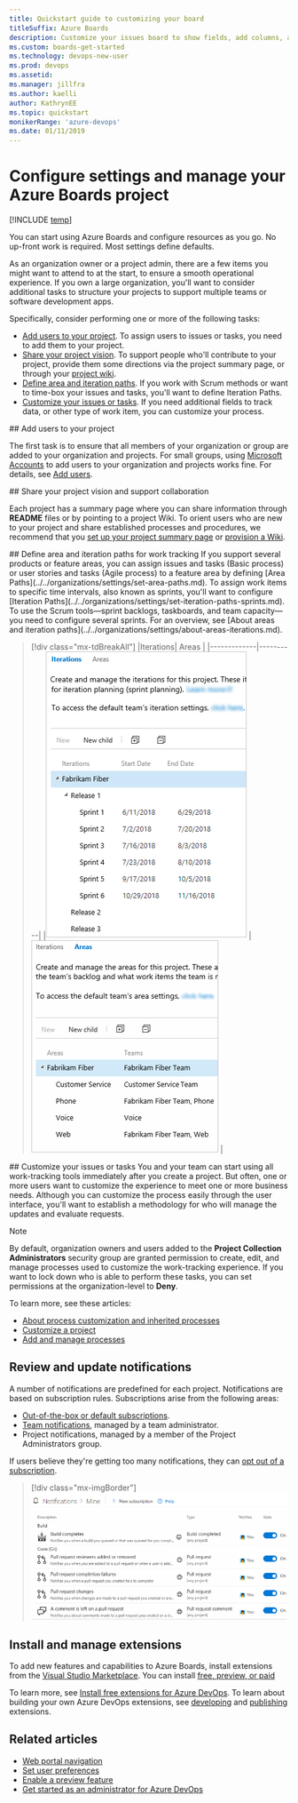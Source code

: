 ```yaml
---
title: Quickstart guide to customizing your board
titleSuffix: Azure Boards 
description: Customize your issues board to show fields, add columns, and change card color
ms.custom: boards-get-started
ms.technology: devops-new-user 
ms.prod: devops
ms.assetid: 
ms.manager: jillfra
ms.author: kaelli
author: KathrynEE
ms.topic: quickstart
monikerRange: 'azure-devops'
ms.date: 01/11/2019
---
```



# Configure settings and manage your Azure Boards project

[!INCLUDE [temp](../_shared/version-vsts-only.md)]

You can start using Azure Boards and configure resources as you go. No up-front work is required. Most settings define defaults.

As an organization owner or a project admin, there are a few items you might want to attend to at the start, to ensure a smooth operational experience. If you own a large organization, you'll want to consider additional tasks to structure your projects to support multiple teams or software development apps.

Specifically, consider performing one or more of the following tasks: 
- [Add users to your project](#add-users). To assign users to issues or tasks, you need to add them to your project. 
- [Share your project vision](#share-vision). To support people who'll contribute to your project, provide them some directions via the project summary page, or through your [project wiki](../../project/wiki/index.md). 
- [Define area and iteration paths](#areas-iterations). If you work with Scrum methods or want to time-box your issues and tasks, you'll want to define Iteration Paths.
- [Customize your issues or tasks](#customize). If you need additional fields to track data, or other type of work item, you can customize your process.  

<a id="add-users" />
## Add users to your project 

The first task is to ensure that all members of your organization or group are added to your organization and projects. For small groups, using [Microsoft Accounts](https://account.microsoft.com/account) to add users to your organization and projects works fine. For details, see [Add users](../../organizations/accounts/add-organization-users.md).

<a id="share-vision" />
## Share your project vision and support collaboration 

Each project has a summary page where you can share information through **README** files or by pointing to a project Wiki. To orient users who are new to your project and share established processes and procedures, we recommend that you [set up your project summary page](../../project/wiki/project-vision-status.md) or [provision a Wiki](../../project/wiki/wiki-create-repo.md). 

<a id="areas-iterations" />
## Define area and iteration paths for work tracking
If you support several products or feature areas, you can assign issues and tasks (Basic process) or user stories and tasks (Agile process) to a feature area by defining [Area Paths](../../organizations/settings/set-area-paths.md). To assign work items to specific time intervals, also known as sprints, you'll want to configure [Iteration Paths](../../organizations/settings/set-iteration-paths-sprints.md). To use the Scrum tools&mdash;sprint backlogs, taskboards, and team capacity&mdash;you need to configure several sprints. For an overview, see [About areas and iteration paths](../../organizations/settings/about-areas-iterations.md).  


> [!div class="mx-tdBreakAll"] 
> |Iterations| Areas |
> |-------------|----------| 
> |![Default iterations, Basic process](../../organizations/settings/_img/areas/areas-iterations-iterations-intro-ts-2016.png) | ![A set of sample area paths](../../organizations/settings/_img/areas/areas-iterations-areas-intro-ts-2016.png)  | 

<a id="customize" />
## Customize your issues or tasks     
You and your team can start using all work-tracking tools immediately after you create a project. But often, one or more users want to customize the experience to meet one or more business needs. Although you can customize the process easily through the user interface, you'll want to establish a methodology for who will manage the updates and evaluate requests. 

> [!NOTE]   
> By default, organization owners and users added to the **Project Collection Administrators** security group are granted permission to create, edit, and manage processes used to customize the work-tracking experience. If you want to lock down who is able to perform these tasks, you can set permissions at the organization-level to **Deny**.  

To learn more, see these articles:  
- [About process customization and inherited processes](../../organizations/settings/work/inheritance-process-model.md)  
- [Customize a project](../../organizations/settings/work/customize-process.md)  
- [Add and manage processes](../../organizations/settings/work/manage-process.md)  

## Review and update notifications

A number of notifications are predefined for each project. Notifications are based on subscription rules. Subscriptions arise from the following areas:

- [Out-of-the-box or default subscriptions](../../notifications/oob-built-in-notifications.md).
- [Team notifications](../../notifications/howto-manage-team-notifications.md), managed by a team administrator.
- Project notifications, managed by a member of the Project Administrators group.

If users believe they're getting too many notifications, they can [opt out of a subscription](../../notifications/howto-manage-personal-notifications.md). 

> [!div class="mx-imgBorder"]  
> ![Personal notifications](../../user-guide/_img/services/personal-notifications.png) 

## Install and manage extensions 

To add new features and capabilities to Azure Boards, install extensions from the [Visual Studio Marketplace](https://marketplace.visualstudio.com/azuredevops). You can install [free, preview, or paid](../../marketplace/faq-extensions.md#difference) 

To learn more, see [Install free extensions for Azure DevOps](../../marketplace/install-extension.md). To learn about building your own Azure DevOps extensions, see [developing](http://aka.ms/vsoextensions) and [publishing](http://aka.ms/vsmarketplace-publish) extensions.


## Related articles

- [Web portal navigation](../../project/navigation/index.md)  
- [Set user preferences](../../organizations/settings/set-your-preferences.md)  
- [Enable a preview feature](../../project/navigation/preview-features.md)   
- [Get started as an administrator for Azure DevOps](../../user-guide/project-admin-tutorial.md)

<!---

## Enable or remove services from the user interface

To simplify the web portal user interface, you can disable select services. If you use a project only to log bugs, then you can remove all services except for **Boards**. 

This example shows that **Test Plans** has been disabled:

> [!div class="mx-imgBorder"]  
> ![Disable a service](../../user-guide/_img/services/set-service-visibility.png)   

--> 

